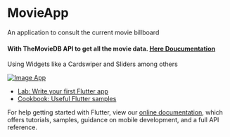 # MovieApp

An application to consult the current movie billboard

#### With TheMovieDB API to get all the movie data. [Here Doucumentation ](https://www.themoviedb.org/documentation/api "Here Doucumentation ")

Using Widgets like a Cardswiper and Sliders among others

[![Image App](https://user-images.githubusercontent.com/60563966/133547827-f03314f3-8893-4d83-afe2-6ecf4b020714.PNG "Image App")](https://user-images.githubusercontent.com/60563966/133547827-f03314f3-8893-4d83-afe2-6ecf4b020714.PNG "Image App")


- [Lab: Write your first Flutter app](https://flutter.dev/docs/get-started/codelab)
- [Cookbook: Useful Flutter samples](https://flutter.dev/docs/cookbook)

For help getting started with Flutter, view our
[online documentation](https://flutter.dev/docs), which offers tutorials,
samples, guidance on mobile development, and a full API reference.
